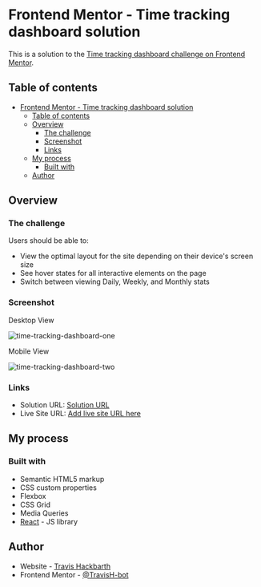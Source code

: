# Frontend Mentor - Time tracking dashboard solution

This is a solution to the [Time tracking dashboard challenge on Frontend Mentor](https://www.frontendmentor.io/challenges/time-tracking-dashboard-UIQ7167Jw). 
## Table of contents

- [Frontend Mentor - Time tracking dashboard solution](#frontend-mentor---time-tracking-dashboard-solution)
  - [Table of contents](#table-of-contents)
  - [Overview](#overview)
    - [The challenge](#the-challenge)
    - [Screenshot](#screenshot)
    - [Links](#links)
  - [My process](#my-process)
    - [Built with](#built-with)
  - [Author](#author)


## Overview

### The challenge

Users should be able to:

- View the optimal layout for the site depending on their device's screen size
- See hover states for all interactive elements on the page
- Switch between viewing Daily, Weekly, and Monthly stats

### Screenshot

Desktop View

![time-tracking-dashboard-one](https://github.com/TravisH-bot/time-tracking-dashboard/assets/79767820/55ac71ff-8279-4cc7-935e-982700485dbf)

Mobile View

![time-tracking-dashboard-two](https://github.com/TravisH-bot/time-tracking-dashboard/assets/79767820/680a2ea3-9c4d-40a4-885c-7e99b09980d8)


### Links

- Solution URL: [Solution URL](https://github.com/TravisH-bot/time-tracking-dashboard)
- Live Site URL: [Add live site URL here](https://travish-bot.github.io/time-tracking-dashboard/)

## My process

### Built with

- Semantic HTML5 markup
- CSS custom properties
- Flexbox
- CSS Grid
- Media Queries
- [React](https://reactjs.org/) - JS library


## Author

- Website - [Travis Hackbarth](https://travish-bot.github.io/My-Portfolio/)
- Frontend Mentor - [@TravisH-bot](https://www.frontendmentor.io/profile/TravisH-bot)

